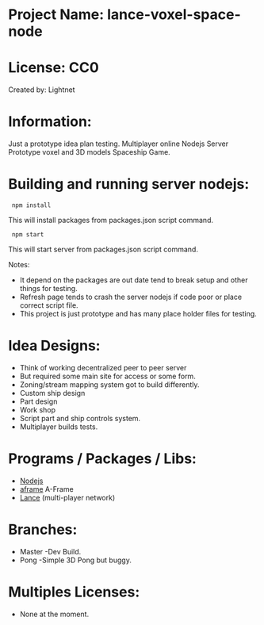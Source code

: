 
# Project Name: lance-voxel-space-node

# License: CC0

Created by: Lightnet

# Information: 
  Just a prototype idea plan testing. Multiplayer online Nodejs Server Prototype voxel and 3D models Spaceship Game.

# Building and running server nodejs:

```
 npm install

```
This will install packages from packages.json script command.

```
 npm start

```
This will start server from packages.json script command.

Notes:
 * It depend on the packages are out date tend to break setup and other things for testing.
 * Refresh page tends to crash the server nodejs if code poor or place correct script file.
 * This project is just prototype and has many place holder files for testing.

# Idea Designs:
 * Think of working decentralized peer to peer server
 * But required some main site for access or some form.
 * Zoning/stream mapping system got to build differently.
 * Custom ship design
 * Part design
 * Work shop
 * Script part and ship controls system.
 * Multiplayer builds tests.

# Programs / Packages / Libs:
 * [Nodejs](https://nodejs.org)
 * [aframe](https://aframe.io/) A-Frame
 * [Lance](https://github.com/lance-gg/lance)  (multi-player network)

# Branches:
  * Master -Dev Build.
  * Pong -Simple 3D Pong but buggy.


# Multiples Licenses:
 * None at the moment.
